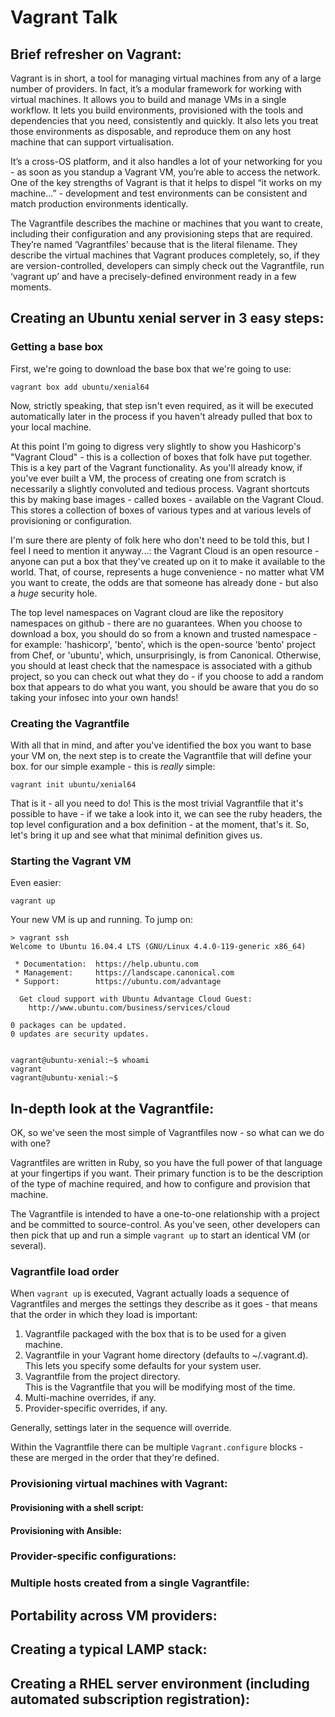 # Vagrant Talk
## Brief refresher on Vagrant:
Vagrant is in short, a tool for managing virtual machines from any of a large number of providers. In fact, it’s a modular framework for working with virtual machines. It allows you to build and manage VMs in a single workflow. It lets you build environments, provisioned with the tools and dependencies that you need, consistently and quickly. It also lets you treat those environments as disposable, and reproduce them on any host machine that can support virtualisation.

It’s a cross-OS platform, and it also handles a lot of your networking for you - as soon as you standup a Vagrant VM, you’re able to access the network.
One of the key strengths of Vagrant is that it helps to dispel “it works on my machine…” - development and test environments can be consistent and match production environments identically.

The Vagrantfile describes the machine or machines that you want to create, including their configuration and any provisioning steps that are required. They’re named ‘Vagrantfiles’ because that is the literal filename. They describe the virtual machines that Vagrant produces completely, so, if they are version-controlled, developers can simply check out the Vagrantfile, run ‘vagrant up’ and have a precisely-defined environment ready in a few moments.

## Creating an Ubuntu xenial server in 3 easy steps:
### Getting a base box
First, we're going to download the base box that we're going to use:
```
vagrant box add ubuntu/xenial64
```

Now, strictly speaking, that step isn't even required, as it will be executed automatically later in the process if you haven't already pulled that box to your local machine.

At this point I'm going to digress very slightly to show you Hashicorp's "Vagrant Cloud" - this is a collection of boxes that folk have put together. This is a key part of the Vagrant functionality. As you'll already know, if you've ever built a VM, the process of creating one from scratch is necessarily a slightly convoluted and tedious process. Vagrant shortcuts this by making base images - called boxes - available on the Vagrant Cloud. This stores a collection of boxes of various types and at various levels of provisioning or configuration.

I'm sure there are plenty of folk here who don't need to be told this, but I feel I need to mention it anyway...: the Vagrant Cloud is an open resource - anyone can put a box that they've created up on it to make it available to the world. That, of course, represents a huge convenience - no matter what VM you want to create, the odds are that someone has already done - but also a *huge* security hole.

The top level namespaces on Vagrant cloud are like the repository namespaces on github - there are no guarantees. When you choose to download a box, you should do so from a known and trusted namespace - for example: 'hashicorp', 'bento', which is the open-source 'bento' project from Chef, or 'ubuntu', which, unsurprisingly, is from Canonical. Otherwise, you should at least check that the namespace is associated with a github project, so you can check out what they do - if you choose to add a random box that appears to do what you want, you should be aware that you do so taking your infosec into your own hands!

### Creating the Vagrantfile

With all that in mind, and after you've identified the box you want to base your VM on, the next step is to create the Vagrantfile that will define your box. for our simple example - this is *really* simple:
```
vagrant init ubuntu/xenial64
```
That is it - all you need to do! This is the most trivial Vagrantfile that it's possible to have - if we take a look into it, we can see the ruby headers, the top level configuration and a box definition - at the moment, that's it. So, let's bring it up and see what that minimal definition gives us.

### Starting the Vagrant VM

Even easier:
```
vagrant up
```
Your new VM is up and running. To jump on:
```
> vagrant ssh
Welcome to Ubuntu 16.04.4 LTS (GNU/Linux 4.4.0-119-generic x86_64)

 * Documentation:  https://help.ubuntu.com
 * Management:     https://landscape.canonical.com
 * Support:        https://ubuntu.com/advantage

  Get cloud support with Ubuntu Advantage Cloud Guest:
    http://www.ubuntu.com/business/services/cloud

0 packages can be updated.
0 updates are security updates.


vagrant@ubuntu-xenial:~$ whoami
vagrant
vagrant@ubuntu-xenial:~$
```

## In-depth look at the Vagrantfile:

OK, so we've seen the most simple of Vagrantfiles now - so what can we do with one?

Vagrantfiles are written in Ruby, so you have the full power of that language at your fingertips if you want. Their primary function is to be the description of the type of machine required, and how to configure and provision that machine.

The Vagrantfile is intended to have a one-to-one relationship with a project and be committed to source-control. As you've seen, other developers can then pick that up and run a simple `vagrant up` to start an identical VM (or several).

### Vagrantfile load order

When `vagrant up` is executed, Vagrant actually loads a sequence of Vagrantfiles and merges the settings they describe as it goes - that means that the order in which they load is important:

1. Vagrantfile packaged with the box that is to be used for a given machine.
2. Vagrantfile in your Vagrant home directory (defaults to ~/.vagrant.d).<br>
This lets you specify some defaults for your system user.
3. Vagrantfile from the project directory.<br>
This is the Vagrantfile that you will be modifying most of the time.
4. Multi-machine overrides, if any.
5. Provider-specific overrides, if any.

Generally, settings later in the sequence will override.

Within the Vagrantfile there can be multiple `Vagrant.configure` blocks - these are merged in the order that they're defined.

### Provisioning virtual machines with Vagrant:


#### Provisioning with a shell script:

#### Provisioning with Ansible:

### Provider-specific configurations:

### Multiple hosts created from a single Vagrantfile:

## Portability across VM providers:

## Creating a typical LAMP stack:

## Creating a RHEL server environment (including automated subscription registration):
